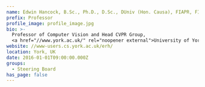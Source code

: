 ```yaml
---
name: Edwin Hancock, B.Sc., Ph.D., D.Sc., DUniv (Hon. Causa), FIAPR, FIEEE, FIET, FInstP
prefix: Professor
profile_image: profile_image.jpg
bio: >-
  Professor of Computer Vision and Head CVPR Group,
  <a href="//www.york.ac.uk/" rel="noopener external">University of York</a>
website: //www-users.cs.york.ac.uk/erh/
location: York, UK
date: 2016-01-01T09:00:00.000Z
groups:
  - Steering Board
has_page: false
---
```

